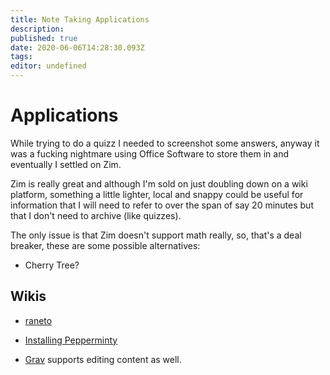```yaml
---
title: Note Taking Applications
description: 
published: true
date: 2020-06-06T14:28:30.093Z
tags: 
editor: undefined
---
```


# Applications
While trying to do a quizz I needed to screenshot some answers, anyway it was a fucking nightmare using Office Software to store them in and eventually I settled on Zim.

Zim is really great and although I'm sold on just doubling down on a wiki platform, something a little lighter, local and snappy could be useful for information that I will need to refer to over the span of say 20 minutes but that I don't need to archive (like quizzes).

The only issue is that Zim doesn't support math really, so, that's a deal breaker, these are some possible alternatives:

* Cherry Tree?

## Wikis
* [raneto](http://docs.raneto.com/install/installing-raneto)

* [Installing Pepperminty](/University/Installing-Pepperminty.md)
* [Grav](https://learn.getgrav.org/16/admin-panel/page/editor) supports editing content as well.
